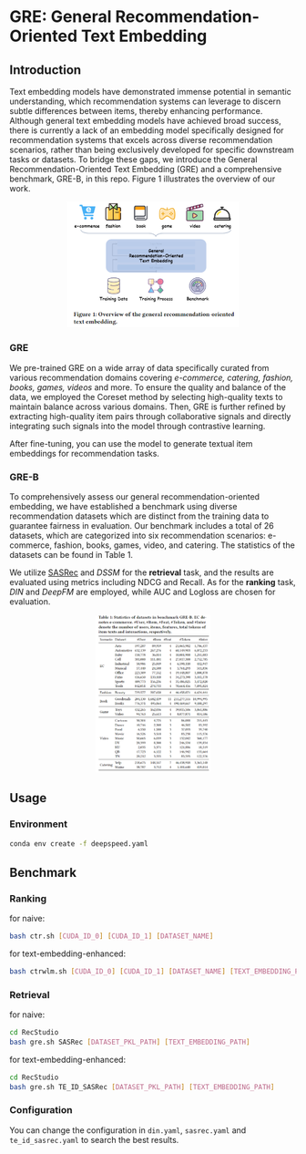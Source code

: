 # GRE: General Recommendation-Oriented Text Embedding

## Introduction

Text embedding models have demonstrated immense potential in semantic understanding, which recommendation systems can leverage to discern subtle differences between items, thereby enhancing performance. Although general text embedding models have achieved broad success, there is currently a lack of an embedding model specifically designed for recommendation systems that excels across diverse recommendation scenarios, rather than being exclusively developed for specific downstream tasks or datasets. To bridge these gaps, we introduce the General Recommendation-Oriented Text Embedding (GRE) and a comprehensive benchmark, GRE-B, in this repo. Figure 1 illustrates the overview of our work.

<div align=center><img src="./README.assets/figure1.png" alt="overview" style="width: 60%"> </div>

### GRE

We pre-trained GRE on a wide array of data specifically curated from various recommendation domains covering _e-commerce, catering, fashion, books, games, videos_ and more. To ensure the quality and balance of the data, we employed the Coreset method by selecting high-quality texts to maintain balance across various domains. Then, GRE is further refined by extracting high-quality item pairs through collaborative signals and directly integrating such signals into the model through contrastive learning.

After fine-tuning, you can use the model to generate textual item embeddings for recommendation tasks.

### GRE-B

To comprehensively assess our general recommendation-oriented embedding, we have established a benchmark using diverse recommendation datasets which are distinct from the training data to guarantee fairness in evaluation. Our benchmark includes a total of 26 datasets, which are categorized into six recommendation scenarios: e-commerce, fashion, books, games, video, and catering. The statistics of the datasets can be found in Table 1.

We utilize [SASRec](https://github.com/kang205/SASRec) and _DSSM_ for the **retrieval** task, and the results are evaluated using metrics including NDCG and Recall. As for the **ranking** task, _DIN_ and _DeepFM_ are employed, while AUC and Logloss are chosen for evaluation.

<div align=center><img src="./README.assets/table1.png" alt="benchmark datasets" style="width: 40%"></div>

## Usage

### Environment

```bash
conda env create -f deepspeed.yaml
```

## Benchmark

### Ranking

for naive:

```bash
bash ctr.sh [CUDA_ID_0] [CUDA_ID_1] [DATASET_NAME]
```

for text-embedding-enhanced:

```bash
bash ctrwlm.sh [CUDA_ID_0] [CUDA_ID_1] [DATASET_NAME] [TEXT_EMBEDDING_PATH] [SAVE_PREFIX]
```

### Retrieval

for naive:

```bash
cd RecStudio
bash gre.sh SASRec [DATASET_PKL_PATH] [TEXT_EMBEDDING_PATH]
```

for text-embedding-enhanced:

```bash
cd RecStudio
bash gre.sh TE_ID_SASRec [DATASET_PKL_PATH] [TEXT_EMBEDDING_PATH]
```

### Configuration

You can change the configuration in `din.yaml`, `sasrec.yaml` and `te_id_sasrec.yaml` to search the best results.

